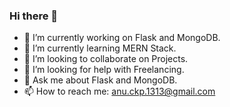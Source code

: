 ### Hi there 👋



- 🔭 I’m currently working on Flask and MongoDB.
- 🌱 I’m currently learning MERN Stack.
- 👯 I’m looking to collaborate on Projects.
- 🤔 I’m looking for help with Freelancing.
- 💬 Ask me about Flask and MongoDB.
- 📫 How to reach me: anu.ckp.1313@gmail.com



